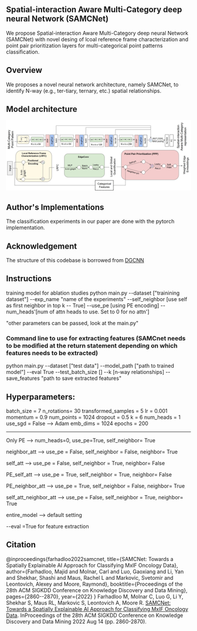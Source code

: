
## Spatial-interaction Aware Multi-Category deep neural Network (SAMCNet)
We propose  Spatial-interaction Aware Multi-Category deep neural Network (SAMCNet) with novel desing of lcoal reference frame characterization and point pair prioritization layers for multi-categorical point patterns classification. 

## Overview
We proposes a novel neural network architecture, namely SAMCNet, to identify N-way (e.g., ter-tiary, ternary, etc.) spatial relationships.

## Model architecture

<img src='./SAMCNetArch.jpg' width=800>

## Author's Implementations

The classification experiments in our paper are done with the pytorch implementation.


## Acknowledgement
The structure of this codebase is borrowed from [DGCNN](https://github.com/WangYueFt/dgcnn)


## Instructions

training model for ablation studies
python main.py --dataset ["trainining dataset"] --exp_name "name of the experiments" --self_neighbor [use self as first neighbor in top k -- True] --use_pe [using PE encoding]
 --num_heads'[num of attn heads to use. Set to 0 for no attn'] 

"other parameters can be passed, look at the main.py" 

### Command line to use for extracting features (SAMCnet needs to be modified at the return statement depending on which features needs to be extracted)
python main.py --dataset ["test data"] --model_path ["path to trained model"] --eval True --test_batch_size [] --k [n-way relationships]  --save_features "path to save extracted features"


## Hyperparameters:
batch_size = 7
n_rotations= 30
transformed_samples = 5
lr = 0.001
momentum = 0.9
num_points = 1024
dropout = 0.5
k = 6
num_heads = 1
use_sgd = False --> Adam
emb_dims = 1024
epochs = 200

---------------------------------------------------------------------------
Only PE -->  num_heads=0, use_pe=True, self_neighbor= True

neighbor_att --> use_pe = False, self_neighbor = False, neighbor= True

self_att --> use_pe = False, self_neighbor = True, neighbor= False

PE_self_att --> use_pe = True, self_neighbor = True, neighbor= False

PE_neighbor_att -->  use_pe = True, self_neighbor = False, neighbor= True

self_att_neighbor_att --> use_pe = False, self_neighbor = True, neighbor= True

entire_model --> default setting

--eval =True for feature extraction


## Citation
@inproceedings{farhadloo2022samcnet,
  title={SAMCNet: Towards a Spatially Explainable AI Approach for Classifying MxIF Oncology Data},
  author={Farhadloo, Majid and Molnar, Carl and Luo, Gaoxiang and Li, Yan and Shekhar, Shashi and Maus, Rachel L and Markovic, Svetomir and Leontovich, Alexey and Moore, Raymond},
  booktitle={Proceedings of the 28th ACM SIGKDD Conference on Knowledge Discovery and Data Mining},
  pages={2860--2870},
  year={2022}
}
Farhadloo M, Molnar C, Luo G, Li Y, Shekhar S, Maus RL, Markovic S, Leontovich A, Moore R. [SAMCNet: Towards a Spatially Explainable AI Approach for Classifying MxIF Oncology Data](https://dl.acm.org/doi/abs/10.1145/3534678.3539168?casa_token=_NaMw5WET6QAAAAA:uzW72DX4gxaqiwqP80FwHeuKr6jWfLPlPoz1vHsRVT-OqPFVb7eM8OP0_oBXCKYGhj5eol8AZew). InProceedings of the 28th ACM SIGKDD Conference on Knowledge Discovery and Data Mining 2022 Aug 14 (pp. 2860-2870).
